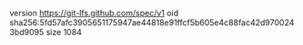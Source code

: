 version https://git-lfs.github.com/spec/v1
oid sha256:5fd57afc3905651175947ae44818e91ffcf5b605e4c88fac42d9700243bd9095
size 1084
